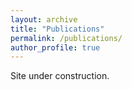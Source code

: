 ```yaml
---
layout: archive
title: "Publications"
permalink: /publications/
author_profile: true
---
```


Site under construction.